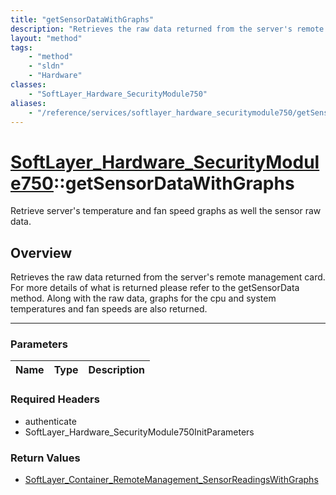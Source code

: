```yaml
---
title: "getSensorDataWithGraphs"
description: "Retrieves the raw data returned from the server's remote management card.  For more details of what is returned please r... "
layout: "method"
tags:
    - "method"
    - "sldn"
    - "Hardware"
classes:
    - "SoftLayer_Hardware_SecurityModule750"
aliases:
    - "/reference/services/softlayer_hardware_securitymodule750/getSensorDataWithGraphs"
---
```

# [SoftLayer_Hardware_SecurityModule750](/reference/services/SoftLayer_Hardware_SecurityModule750)::getSensorDataWithGraphs

Retrieve server's temperature and fan speed graphs as well the sensor raw data.


## Overview 
Retrieves the raw data returned from the server's remote management card.  For more details of what is returned please refer to the getSensorData method.  Along with the raw data, graphs for the cpu and system temperatures and fan speeds are also returned. 

-----

### Parameters 
|Name | Type | Description |
| --- | --- | --- |


### Required Headers
* authenticate
* SoftLayer_Hardware_SecurityModule750InitParameters


### Return Values
* <a href='/reference/datatypes/SoftLayer_Container_RemoteManagement_SensorReadingsWithGraphs'>SoftLayer_Container_RemoteManagement_SensorReadingsWithGraphs </a>




